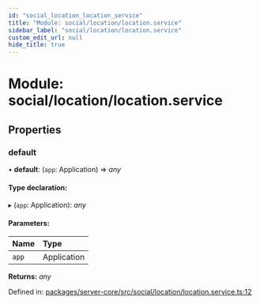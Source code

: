 ```yaml
---
id: "social_location_location_service"
title: "Module: social/location/location.service"
sidebar_label: "social/location/location.service"
custom_edit_url: null
hide_title: true
---
```


# Module: social/location/location.service

## Properties

### default

• **default**: (`app`: Application) => *any*

#### Type declaration:

▸ (`app`: Application): *any*

#### Parameters:

| Name | Type |
| :------ | :------ |
| `app` | Application |

**Returns:** *any*

Defined in: [packages/server-core/src/social/location/location.service.ts:12](https://github.com/xr3ngine/xr3ngine/blob/2d83606b6/packages/server-core/src/social/location/location.service.ts#L12)
